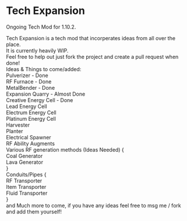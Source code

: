 # Tech Expansion
Ongoing Tech Mod for 1.10.2.<br>

Tech Expansion is a tech mod that incorperates ideas from all over the place.<br>
It is currently heavily WIP.<br>
Feel free to help out just fork the project and create a pull request when done!<br>
Ideas & Things to come/added:<br>
Pulverizer - Done<br>
RF Furnace - Done<br>
MetalBender - Done<br>
Expansion Quarry - Almost Done<br>
Creative Energy Cell - Done<br>
Lead Energy Cell<br>
Electrum Energy Cell<br>
Platinum Energy Cell<br>
Harvester<br>
Planter<br>
Electrical Spawner<br>
RF Ability Augments<br>
Various RF generation methods (Ideas Needed) {<br>
Coal Generator<br>
Lava Generator<br>
}<br>
Conduits/Pipes {<br>
RF Transporter<br>
Item Transporter<br>
Fluid Transporter<br>
}<br>
and Much more to come, if you have any ideas feel free to msg me / fork and add them yourself!